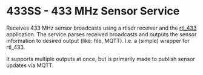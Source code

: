 # 433SS - 433 MHz Sensor Service

Receives 433 MHz sensor broadcasts using a rtlsdr receiver and the [rtl_433](https://github.com/merbanan/rtl_433) application. The service parses received broadcasts and outputs the sensor information to desired output (like: file, MQTT). I.e. a (simple) wrapper for rtl_433.

It supports multiple outputs at once, but is primarily made to publish sensor updates via MQTT.

